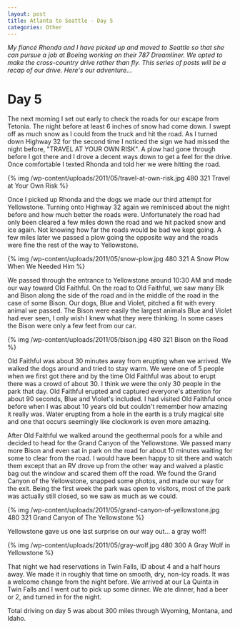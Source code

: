```yaml
--- 
layout: post
title: Atlanta to Seattle - Day 5
categories: Other
---
```

<em>My fiancé Rhonda and I have picked up and moved to Seattle so that  she can pursue a job at Boeing working on their 787 Dreamliner. We opted  to make the cross-country drive rather than fly. This series of posts  will be a recap of our drive. Here's our adventure...</em>
# Day 5
The next morning I set out early to check the roads for our escape  from Tetonia. The night before at least 6 inches of snow had come down. I  swept off as much snow as I could from the truck and hit the road. As I  turned down Highway 32 for the second time I noticed the sign we had  missed the night before, "TRAVEL AT YOUR OWN RISK". A plow had gone through before I got there and I drove a decent ways down to get a feel for  the drive. Once comfortable I texted Rhonda and told her we were  hitting the road.

{% img /wp-content/uploads/2011/05/travel-at-own-risk.jpg 480 321 Travel at Your Own Risk %}

Once I picked up Rhonda and the dogs we made our third attempt for Yellowstone. Turning onto Highway 32 again we reminisced about the night before and how much better the roads were. Unfortunately the road had only been cleared a few miles down the road and we hit packed snow and ice again. Not knowing how far the roads would be bad we kept going. A few miles later we passed a plow going the opposite way and the roads were fine the rest of the way to Yellowstone.

{% img /wp-content/uploads/2011/05/snow-plow.jpg 480 321 A Snow Plow When We Needed Him %}

We passed through the entrance to Yellowstone around 10:30 AM and made our way toward Old Faithful. On the road to Old Faithful, we saw many Elk and Bison along the side of the road and in the middle of the road in the case of some Bison. Our dogs, Blue and Violet, pitched a fit with every animal we passed. The Bison were easily the largest animals Blue and Violet had ever seen, I only wish I knew what they were thinking. In some cases the Bison were only a few feet from our car.

{% img /wp-content/uploads/2011/05/bison.jpg 480 321 Bison on the Road %}

Old Faithful was about 30 minutes away from erupting when we arrived. We walked the dogs around and tried to stay warm. We were one of 5 people when we first got there and by the time Old Faithful was about to erupt there was a crowd of about 30. I think we were the only 30 people in the park that day. Old Faithful erupted and captured everyone's attention for about 90 seconds, Blue and Violet's included. I had visited Old Faithful once before when I was about 10 years old but couldn't remember how amazing it really was. Water erupting from a hole in the earth is a truly magical site and one that occurs seemingly like clockwork is even more amazing.

After Old Faithful we walked around the geothermal pools for a while and decided to head for the Grand Canyon of the Yellowstone. We passed many more Bison and even sat in park on the road for about 10 minutes waiting for some to clear from the road. I would have been happy to sit there and watch them except that an RV drove up from the other way and waived a plastic bag out the window and scared them off the road. We found the Grand Canyon of the Yellowstone, snapped some photos, and made our way for the exit. Being the first week the park was open to visitors, most of the park was actually still closed, so we saw as much as we could.

{% img /wp-content/uploads/2011/05/grand-canyon-of-yellowstone.jpg 480 321 Grand Canyon of The Yellowstone %}

Yellowstone gave us one last surprise on our way out... a gray wolf!

{% img /wp-content/uploads/2011/05/gray-wolf.jpg 480 300 A Gray Wolf in Yellowstone %}

That night we had reservations in Twin Falls, ID about 4 and a half hours away. We made it in roughly that time on smooth, dry, non-icy roads. It was a welcome change from the night before. We arrived at our La Quinta in Twin Falls and I went out to pick up some dinner. We ate dinner, had a beer or 2, and turned in for the night.

Total driving on day 5 was about 300 miles through Wyoming, Montana, and Idaho.
